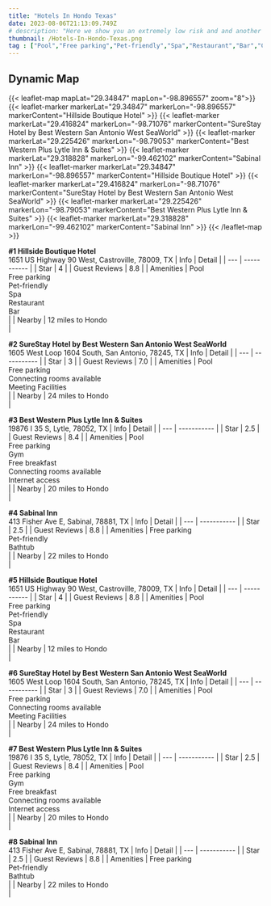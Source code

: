 ```yaml
---
title: "Hotels In Hondo Texas"
date: 2023-08-06T21:13:09.749Z
# description: "Here we show you an extremely low risk and and another medium risk approach to earn passive income "
thumbnail: /Hotels-In-Hondo-Texas.png
tag : ["Pool","Free parking","Pet-friendly","Spa","Restaurant","Bar","Connecting rooms available","Meeting Facilities","Gym","Free breakfast","Internet access","Bathtub"]
---
```


## Dynamic Map
{{< leaflet-map  mapLat="29.34847" mapLon="-98.896557" zoom="8">}}
    {{< leaflet-marker markerLat="29.34847" markerLon="-98.896557" markerContent="Hillside Boutique Hotel" >}}
    {{< leaflet-marker markerLat="29.416824" markerLon="-98.71076" markerContent="SureStay Hotel by Best Western San Antonio West SeaWorld" >}}
    {{< leaflet-marker markerLat="29.225426" markerLon="-98.79053" markerContent="Best Western Plus Lytle Inn & Suites" >}}
    {{< leaflet-marker markerLat="29.318828" markerLon="-99.462102" markerContent="Sabinal Inn" >}}
    {{< leaflet-marker markerLat="29.34847" markerLon="-98.896557" markerContent="Hillside Boutique Hotel" >}}
    {{< leaflet-marker markerLat="29.416824" markerLon="-98.71076" markerContent="SureStay Hotel by Best Western San Antonio West SeaWorld" >}}
    {{< leaflet-marker markerLat="29.225426" markerLon="-98.79053" markerContent="Best Western Plus Lytle Inn & Suites" >}}
    {{< leaflet-marker markerLat="29.318828" markerLon="-99.462102" markerContent="Sabinal Inn" >}}
{{< /leaflet-map >}}


**#1 Hillside Boutique Hotel**<br>1651 US Highway 90 West, Castroville, 78009, TX
| Info | Detail |
| --- | ----------- |
| Star | 4 |
| Guest Reviews | 8.8 |
| Amenities | Pool<br>Free parking<br>Pet-friendly<br>Spa<br>Restaurant<br>Bar<br> |
| Nearby | 12 miles to Hondo<br> |

**#2 SureStay Hotel by Best Western San Antonio West SeaWorld**<br>1605 West Loop 1604 South, San Antonio, 78245, TX
| Info | Detail |
| --- | ----------- |
| Star | 3 |
| Guest Reviews | 7.0 |
| Amenities | Pool<br>Free parking<br>Connecting rooms available<br>Meeting Facilities<br> |
| Nearby | 24 miles to Hondo<br> |

**#3 Best Western Plus Lytle Inn & Suites**<br>19876 I 35 S, Lytle, 78052, TX
| Info | Detail |
| --- | ----------- |
| Star | 2.5 |
| Guest Reviews | 8.4 |
| Amenities | Pool<br>Free parking<br>Gym<br>Free breakfast<br>Connecting rooms available<br>Internet access<br> |
| Nearby | 20 miles to Hondo<br> |

**#4 Sabinal Inn**<br>413 Fisher Ave E, Sabinal, 78881, TX
| Info | Detail |
| --- | ----------- |
| Star | 2.5 |
| Guest Reviews | 8.8 |
| Amenities | Free parking<br>Pet-friendly<br>Bathtub<br> |
| Nearby | 22 miles to Hondo<br> |

**#5 Hillside Boutique Hotel**<br>1651 US Highway 90 West, Castroville, 78009, TX
| Info | Detail |
| --- | ----------- |
| Star | 4 |
| Guest Reviews | 8.8 |
| Amenities | Pool<br>Free parking<br>Pet-friendly<br>Spa<br>Restaurant<br>Bar<br> |
| Nearby | 12 miles to Hondo<br> |

**#6 SureStay Hotel by Best Western San Antonio West SeaWorld**<br>1605 West Loop 1604 South, San Antonio, 78245, TX
| Info | Detail |
| --- | ----------- |
| Star | 3 |
| Guest Reviews | 7.0 |
| Amenities | Pool<br>Free parking<br>Connecting rooms available<br>Meeting Facilities<br> |
| Nearby | 24 miles to Hondo<br> |

**#7 Best Western Plus Lytle Inn & Suites**<br>19876 I 35 S, Lytle, 78052, TX
| Info | Detail |
| --- | ----------- |
| Star | 2.5 |
| Guest Reviews | 8.4 |
| Amenities | Pool<br>Free parking<br>Gym<br>Free breakfast<br>Connecting rooms available<br>Internet access<br> |
| Nearby | 20 miles to Hondo<br> |

**#8 Sabinal Inn**<br>413 Fisher Ave E, Sabinal, 78881, TX
| Info | Detail |
| --- | ----------- |
| Star | 2.5 |
| Guest Reviews | 8.8 |
| Amenities | Free parking<br>Pet-friendly<br>Bathtub<br> |
| Nearby | 22 miles to Hondo<br> |

